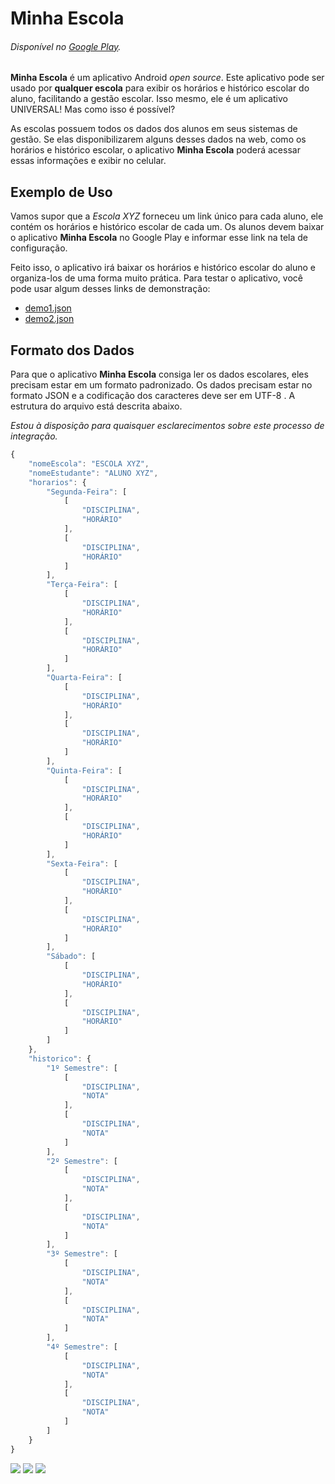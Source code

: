 # Minha Escola
###### Disponível no [Google Play](http://play.google.com/store/apps/details?id=com.adrielcafe.minhaescola).

**Minha Escola** é um aplicativo Android *open source*. Este aplicativo pode ser usado por **qualquer escola** para exibir os horários e histórico escolar do aluno, facilitando a gestão escolar. Isso mesmo, ele é um aplicativo UNIVERSAL! Mas como isso é possível?

As escolas possuem todos os dados dos alunos em seus sistemas de gestão. Se elas disponibilizarem alguns desses dados na web, como os horários e histórico escolar, o aplicativo **Minha Escola** poderá acessar essas informações e exibir no celular.

## Exemplo de Uso
Vamos supor que a *Escola XYZ* forneceu um link único para cada aluno, ele contém os horários e histórico escolar de cada um. Os alunos devem baixar o aplicativo **Minha Escola** no Google Play e informar esse link na tela de configuração. 

Feito isso, o aplicativo irá baixar os horários e histórico escolar do aluno e organiza-los de uma forma muito prática.
Para testar o aplicativo, você pode usar algum desses links de demonstração:

* [demo1.json](https://raw.githubusercontent.com/adrielcafe/MinhaEscola/master/demo1.json)
* [demo2.json](https://raw.githubusercontent.com/adrielcafe/MinhaEscola/master/demo2.json)

## Formato dos Dados
Para que o aplicativo **Minha Escola** consiga ler os dados escolares, eles precisam estar em um formato padronizado. Os dados precisam estar no formato JSON  e a codificação dos caracteres deve ser em UTF-8 . A estrutura do arquivo está descrita abaixo.

*Estou à disposição para quaisquer esclarecimentos sobre este processo de integração.*

```javascript
{
    "nomeEscola": "ESCOLA XYZ",
    "nomeEstudante": "ALUNO XYZ",
    "horarios": {
        "Segunda-Feira": [
            [
                "DISCIPLINA",
                "HORÁRIO"
            ],
            [
                "DISCIPLINA",
                "HORÁRIO"
            ]
        ],
        "Terça-Feira": [
            [
                "DISCIPLINA",
                "HORÁRIO"
            ],
            [
                "DISCIPLINA",
                "HORÁRIO"
            ]
        ],
        "Quarta-Feira": [
            [
                "DISCIPLINA",
                "HORÁRIO"
            ],
            [
                "DISCIPLINA",
                "HORÁRIO"
            ]
        ],
        "Quinta-Feira": [
            [
                "DISCIPLINA",
                "HORÁRIO"
            ],
            [
                "DISCIPLINA",
                "HORÁRIO"
            ]
        ],
        "Sexta-Feira": [
            [
                "DISCIPLINA",
                "HORÁRIO"
            ],
            [
                "DISCIPLINA",
                "HORÁRIO"
            ]
        ],
        "Sábado": [
            [
                "DISCIPLINA",
                "HORÁRIO"
            ],
            [
                "DISCIPLINA",
                "HORÁRIO"
            ]
        ]
    },
    "historico": {
        "1º Semestre": [
            [
                "DISCIPLINA",
                "NOTA"
            ],
            [
                "DISCIPLINA",
                "NOTA"
            ]
        ],
        "2º Semestre": [
            [
                "DISCIPLINA",
                "NOTA"
            ],
            [
                "DISCIPLINA",
                "NOTA"
            ]
        ],
        "3º Semestre": [
            [
                "DISCIPLINA",
                "NOTA"
            ],
            [
                "DISCIPLINA",
                "NOTA"
            ]
        ],
        "4º Semestre": [
            [
                "DISCIPLINA",
                "NOTA"
            ],
            [
                "DISCIPLINA",
                "NOTA"
            ]
        ]
    }
}
```

![](http://i.imgur.com/IKBZRXb.png)
![](http://i.imgur.com/2o6gQ9Q.png)
![](http://i.imgur.com/AipGHLu.png)
